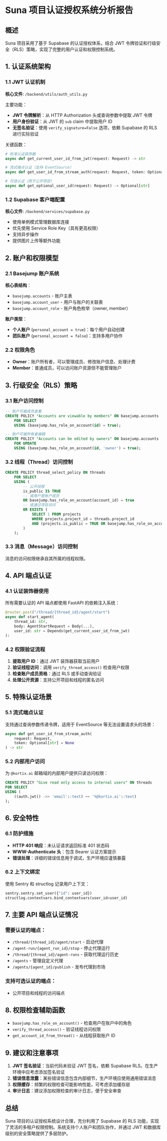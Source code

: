 # Suna 项目认证授权系统分析报告

## 概述

Suna 项目采用了基于 Supabase 的认证授权体系，结合 JWT 令牌验证和行级安全（RLS）策略，实现了完整的用户认证和权限控制系统。

## 1. 认证系统架构

### 1.1 JWT 认证机制

**核心文件**: `/backend/utils/auth_utils.py`

主要功能：
- **JWT 令牌解析**：从 HTTP Authorization 头或查询参数中提取 JWT 令牌
- **用户身份验证**：从 JWT 的 `sub` claim 中提取用户 ID
- **无签名验证**：使用 `verify_signature=False` 选项，依赖 Supabase 的 RLS 进行实际验证

关键函数：
```python
# 标准认证装饰器
async def get_current_user_id_from_jwt(request: Request) -> str

# 流式端点认证（支持 EventSource）
async def get_user_id_from_stream_auth(request: Request, token: Optional[str] = None) -> str

# 可选认证（用于公开项目）
async def get_optional_user_id(request: Request) -> Optional[str]
```

### 1.2 Supabase 客户端配置

**核心文件**: `/backend/services/supabase.py`

- 使用单例模式管理数据库连接
- 优先使用 Service Role Key（具有更高权限）
- 支持异步操作
- 提供图片上传等额外功能

## 2. 账户和权限模型

### 2.1 Basejump 账户系统

**核心表结构**：
- `basejump.accounts` - 账户主表
- `basejump.account_user` - 用户与账户的关联表
- `basejump.account_role` - 账户角色枚举（owner, member）

**账户类型**：
- **个人账户** (`personal_account = true`)：每个用户自动创建
- **团队账户** (`personal_account = false`)：支持多用户协作

### 2.2 权限角色

- **Owner**：账户所有者，可以管理成员、修改账户信息、处理计费
- **Member**：普通成员，可以访问账户资源但不能管理账户

## 3. 行级安全（RLS）策略

### 3.1 账户访问控制

```sql
-- 账户可被成员查看
CREATE POLICY "Accounts are viewable by members" ON basejump.accounts
    FOR SELECT
    USING (basejump.has_role_on_account(id) = true);

-- 账户可被所有者编辑
CREATE POLICY "Accounts can be edited by owners" ON basejump.accounts
    FOR UPDATE
    USING (basejump.has_role_on_account(id, 'owner') = true);
```

### 3.2 线程（Thread）访问控制

```sql
CREATE POLICY thread_select_policy ON threads
    FOR SELECT
    USING (
        -- 公开线程
        is_public IS TRUE
        -- 或用户是账户成员
        OR basejump.has_role_on_account(account_id) = true
        -- 或通过项目访问
        OR EXISTS (
            SELECT 1 FROM projects
            WHERE projects.project_id = threads.project_id
            AND (projects.is_public = TRUE OR basejump.has_role_on_account(projects.account_id) = true)
        )
    );
```

### 3.3 消息（Message）访问控制

消息的访问权限继承自其所属的线程权限。

## 4. API 端点认证

### 4.1 认证装饰器使用

所有需要认证的 API 端点都使用 FastAPI 的依赖注入系统：

```python
@router.post("/thread/{thread_id}/agent/start")
async def start_agent(
    thread_id: str,
    body: AgentStartRequest = Body(...),
    user_id: str = Depends(get_current_user_id_from_jwt)
):
```

### 4.2 权限验证流程

1. **提取用户 ID**：通过 JWT 装饰器获取当前用户
2. **验证线程访问**：调用 `verify_thread_access()` 检查用户权限
3. **检查账户成员资格**：通过 RLS 或手动查询验证
4. **处理公开资源**：支持公开项目和线程的匿名访问

## 5. 特殊认证场景

### 5.1 流式端点认证

支持通过查询参数传递令牌，适用于 EventSource 等无法设置请求头的场景：

```python
async def get_user_id_from_stream_auth(
    request: Request,
    token: Optional[str] = None
) -> str
```

### 5.2 内部用户访问

为 `@kortix.ai` 邮箱域的内部用户提供只读访问权限：

```sql
CREATE POLICY "Give read only access to internal users" ON threads
FOR SELECT
USING (
    ((auth.jwt() ->> 'email'::text) ~~ '%@kortix.ai'::text)
);
```

## 6. 安全特性

### 6.1 防护措施

- **HTTP 401 响应**：未认证请求返回标准 401 状态码
- **WWW-Authenticate 头**：包含 Bearer 认证方案提示
- **错误处理**：详细的错误信息用于调试，生产环境应谨慎暴露

### 6.2 上下文绑定

使用 Sentry 和 structlog 记录用户上下文：

```python
sentry.sentry.set_user({"id": user_id})
structlog.contextvars.bind_contextvars(user_id=user_id)
```

## 7. 主要 API 端点认证情况

### 需要认证的端点：
- `/thread/{thread_id}/agent/start` - 启动代理
- `/agent-run/{agent_run_id}/stop` - 停止代理运行
- `/thread/{thread_id}/agent-runs` - 获取代理运行历史
- `/agents` - 管理自定义代理
- `/agents/{agent_id}/publish` - 发布代理到市场

### 支持可选认证的端点：
- 公开项目和线程的访问端点

## 8. 权限检查辅助函数

- `basejump.has_role_on_account()` - 检查用户在账户中的角色
- `verify_thread_access()` - 验证线程访问权限
- `get_account_id_from_thread()` - 从线程获取账户 ID

## 9. 建议和注意事项

1. **JWT 签名验证**：当前代码未验证 JWT 签名，依赖 Supabase RLS。在生产环境中应考虑添加签名验证
2. **错误信息泄露**：某些错误信息包含内部细节，生产环境应使用通用错误消息
3. **权限缓存**：频繁的权限检查可能影响性能，可考虑添加缓存层
4. **审计日志**：建议添加权限检查的审计日志，便于安全审查

## 总结

Suna 项目的认证授权系统设计合理，充分利用了 Supabase 的 RLS 功能，实现了灵活的多租户权限控制。系统支持个人账户和团队协作，并通过 JWT 和数据库级别的安全策略提供了多层防护。